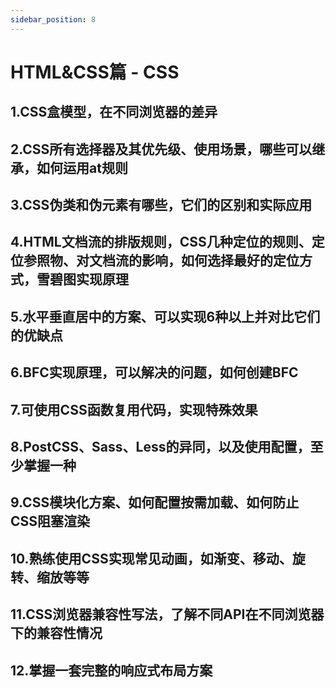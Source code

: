 ```yaml
---
sidebar_position: 8
---
```


# HTML&CSS篇 - CSS
## 1.CSS盒模型，在不同浏览器的差异
## 2.CSS所有选择器及其优先级、使用场景，哪些可以继承，如何运用at规则
## 3.CSS伪类和伪元素有哪些，它们的区别和实际应用
## 4.HTML文档流的排版规则，CSS几种定位的规则、定位参照物、对文档流的影响，如何选择最好的定位方式，雪碧图实现原理
## 5.水平垂直居中的方案、可以实现6种以上并对比它们的优缺点
## 6.BFC实现原理，可以解决的问题，如何创建BFC
## 7.可使用CSS函数复用代码，实现特殊效果
## 8.PostCSS、Sass、Less的异同，以及使用配置，至少掌握一种
## 9.CSS模块化方案、如何配置按需加载、如何防止CSS阻塞渲染
## 10.熟练使用CSS实现常见动画，如渐变、移动、旋转、缩放等等
## 11.CSS浏览器兼容性写法，了解不同API在不同浏览器下的兼容性情况
## 12.掌握一套完整的响应式布局方案